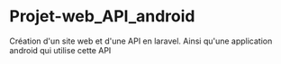 # Projet-web_API_android
Création d'un site web et d'une API en laravel. Ainsi qu'une application android qui utilise cette API
